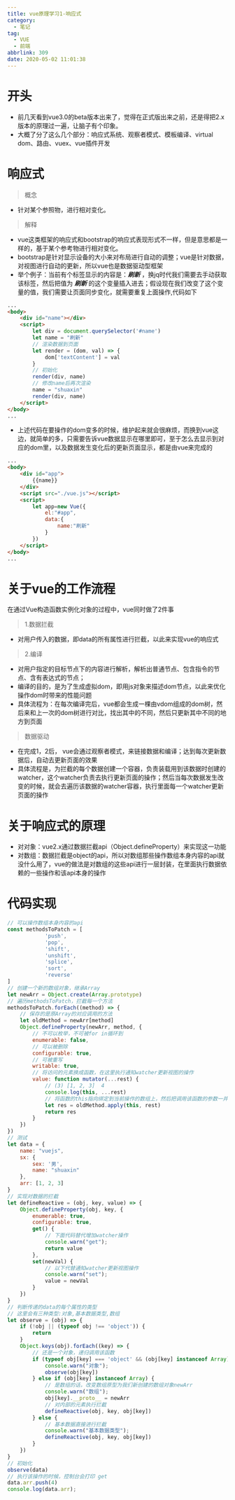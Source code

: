 ```yaml
---
title: vue原理学习1-响应式
category:
  - 笔记
tag:
  - VUE
  - 前端
abbrlink: 309
date: 2020-05-02 11:01:38
---
```


# 开头
- 前几天看到vue3.0的beta版本出来了，觉得在正式版出来之前，还是得把2.x版本的原理过一遍，让脑子有个印象。
- 大概了分了这么几个部分：响应式系统、观察者模式、模板编译、virtual dom、路由、vuex、vue插件开发

<!-- more -->

# 响应式
>概念
- 针对某个参照物，进行相对变化。

>解释
- vue这类框架的响应式和bootstrap的响应式表现形式不一样，但是意思都是一样的，基于某个参考物进行相对变化。
- bootstrap是针对显示设备的大小来对布局进行自动的调整；vue是针对数据，对视图进行自动的更新，所以vue也是数据驱动型框架
- 举个例子：当前有个标签显示的内容是：***刷新*** ，换jq时代我们需要去手动获取该标签，然后把值为 ***刷新*** 的这个变量插入进去；假设现在我们改变了这个变量的值，我们需要让页面同步变化，就需要重复上面操作,代码如下
```html
...
<body>
    <div id="name"></div>
    <script>
        let div = document.querySelector('#name')
        let name = "刷新"
        // 渲染数据到页面
        let render = (dom, val) => {
            dom['textContent'] = val
        }
        // 初始化
        render(div, name)
        // 修改name后再次渲染
        name = "shuaxin"
        render(div, name)
    </script>
</body>
...
```
- 上述代码在要操作的dom变多的时候，维护起来就会很麻烦，而换到vue这边，就简单的多，只需要告诉vue数据显示在哪里即可，至于怎么去显示到对应的dom里，以及数据发生变化后的更新页面显示，都是由vue来完成的
```html
...
<body>
    <div id="app">
        {{name}}
    </div>
    <script src="./vue.js"></script>
    <script>
        let app=new Vue({
            el:"#app",
            data:{
                name:"刷新"
            }
        })
    </script>
</body>
...
```

# 关于vue的工作流程
在通过Vue构造函数实例化对象的过程中，vue同时做了2件事

>1.数据拦截
- 对用户传入的数据，即data的所有属性进行拦截，以此来实现vue的响应式

>2.编译
- 对用户指定的目标节点下的内容进行解析，解析出普通节点、包含指令的节点、含有表达式的节点；
- 编译的目的，是为了生成虚拟dom，即用js对象来描述dom节点，以此来优化操作dom时带来的性能问题
- 具体流程为：在每次编译完后，vue都会生成一棵由vdom组成的dom树，然后来和上一次的dom树进行对比，找出其中的不同，然后只更新其中不同的地方到页面

>数据驱动
- 在完成1，2后， vue会通过观察者模式，来链接数据和编译；达到每次更新数据后，自动去更新页面的效果
- 具体流程是，为拦截的每个数据创建一个容器，负责装载用到该数据时创建的watcher，这个watcher负责去执行更新页面的操作；然后当每次数据发生改变的时候，就会去遍历该数据的watcher容器，执行里面每一个watcher更新页面的操作

# 关于响应式的原理
- 对对象：vue2.x通过数据拦截api（Object.defineProperty）来实现这一功能
- 对数组：数据拦截是object的api，所以对数组那些操作数组本身内容的api就没什么用了，vue的做法是对数组的这些api进行一层封装，在里面执行数据依赖的一些操作和该api本身的操作

# 代码实现

```js
// 可以操作数组本身内容的api
const methodsToPatch = [
            'push',
            'pop',
            'shift',
            'unshift',
            'splice',
            'sort',
            'reverse'
]
// 创建一个新的数组对象，继承Array
let newArr = Object.create(Array.prototype)
// 遍历methodsToPatch，拦截每一个方法
methodsToPatch.forEach((method) => {
    // 保存的是原Array的对应调用的方法
    let oldMethod = newArr[method]
    Object.defineProperty(newArr, method, {
        // 不可以枚举，不可被for in循环到
        enumerable: false,
        // 可以被删除
        configurable: true,
        // 可被重写
        writable: true,
        // 将访问的元素换成函数，在这里执行通知watcher更新视图的操作
        value: function mutator(...rest) {
            // (3) [1, 2, 3]  4
            console.log(this, ...rest)
            // 将函数的this指向绑定到当前操作的数组上，然后把调用该函数的参数一并传递过去
            let res = oldMethod.apply(this, rest)
            return res
        }
    })
})
// 测试
let data = {
    name: "vuejs",
    sx: {
        sex: '男',
        name: "shuaxin"
    },
    arr: [1, 2, 3]
}
// 实现对数据的拦截
let defineReactive = (obj, key, value) => {
    Object.defineProperty(obj, key, {
        enumerable: true,
        configurable: true,
        get() {
            // 下面代码替代增加watcher操作
            console.warn("get");
            return value
        },
        set(newVal) {
            // 以下代替通知watcher更新视图操作
            console.warn("set");
            value = newVal
        }
    })
}
// 判断传递的data的每个属性的类型
// 这里会有三种类型:对象,基本数据类型,数组
let observe = (obj) => {
    if (!obj || (typeof obj !== 'object')) {
        return
    }
    Object.keys(obj).forEach((key) => {
        // 还是一个对象，递归调用该函数
        if (typeof obj[key] === 'object' && (obj[key] instanceof Array) !== true) {
            console.warn("对象");
            observe(obj[key])
        } else if (obj[key] instanceof Array) {
            // 是数组的话，改变数组原型为我们新创建的数组对象newArr
            console.warn("数组");
            obj[key].__proto__ = newArr
            // 对内部的元素执行拦截
            defineReactive(obj, key, obj[key])
        } else {
            // 基本数据直接进行拦截
            console.warn("基本数据类型");
            defineReactive(obj, key, obj[key])
        }
    })
}
// 初始化
observe(data)
// 执行该操作的时候，控制台会打印 get
data.arr.push(4)
console.log(data.arr);
```